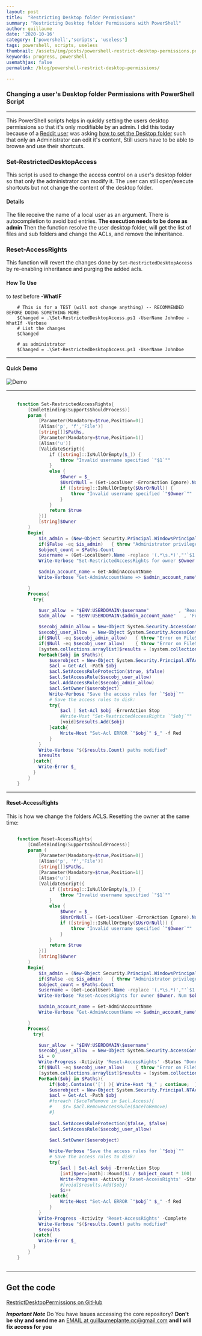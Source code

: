 ```yaml
---
layout: post
title:  "Restricting Desktop folder Permissions"
summary: "Restricting Desktop folder Permissions with PowerShell"
author: guillaume
date: '2020-10-16'
category: ['powershell','scripts', 'useless']
tags: powershell, scripts, useless
thumbnail: /assets/img/posts/powershell-restrict-desktop-permissions.png
keywords: progress, powershell
usemathjax: false
permalink: /blog/powershell-restrict-desktop-permissions/

---
```


### Changing a user's Desktop folder Permissions with PowerShell Script  </h3>


-------------------


This PowerShell scripts helps in quickly setting the users desktop permissions so that it's only modifiable by an admin. I did this today because of
a [Reddit user](https://www.reddit.com/user/mudderfudden/) was asking [how to set the Desktop folder](https://www.reddit.com/r/PowerShell/comments/y56wqr/is_it_possible_to_set_the_desktop_folder_such/) such that only an Administrator can edit it's content, Still users have to be able to browse and use their shortcuts.

### Set-RestrictedDesktopAccess </h3>

This script is used to change the access control on a user's desktop folder so that only the administrator can modify it. The user can still open/execute shortcuts but not change the
content of the desktop folder.

#### Details 

The file receive the name of a local user as an argument. There is autocompletion to avoid bad entries. **The execution needs to be done as admin**
Then the function resolve the user desktop folder, will get the list of files and sub folders and change the ACLs, and remove the inheritance.

### Reset-AccessRights 

This function will revert the changes done by ```Set-RestrictedDesktopAccess``` by re-enabling inheritance and purging the added acls.


#### How To Use 

to *test* before **-WhatIF**

```
    # This is for a TEST (will not change anything) -- RECOMMENDED BEFORE DOING SOMETHING MORE  
    $Changed = .\Set-RestrictedDesktopAccess.ps1 -UserName JohnDoe -WhatIf -Verbose
    # List the changes
    $Changed
```


```
    # as administrator
    $Changed = .\Set-RestrictedDesktopAccess.ps1 -UserName JohnDoe
```


-------------------

#### Quick Demo 


<img class="card-img-top-restricted-60"
     src="/assets/img/posts/restrict-desktop-permissions-demo.gif"
     alt="Demo" />



-------------------


```powershell
    
    function Set-RestrictedAccessRights{
        [CmdletBinding(SupportsShouldProcess)]
        param (
            [Parameter(Mandatory=$true,Position=0)]
            [Alias('p', 'f','File')]
            [string[]]$Paths,
            [Parameter(Mandatory=$true,Position=1)]
            [Alias('u')]
            [ValidateScript({
                if ([string]::IsNullOrEmpty($_)) {
                    throw "Invalid username specified `"$1`""
                }
                else {
                    $Owner = $_
                    $UsrOrNull = (Get-LocalUser -ErrorAction Ignore).Name  | Where-Object { $_ -match "$Owner"}
                    if ([string]::IsNullOrEmpty($UsrOrNull)) {
                        throw "Invalid username specified `"$Owner`""
                    }
                }
                return $true 
            })]
            [string]$Owner
        )
        Begin{
            $is_admin = (New-Object Security.Principal.WindowsPrincipal ([Security.Principal.WindowsIdentity]::GetCurrent())).IsInRole([Security.Principal.WindowsBuiltinRole]::Administrator) 
            if($False -eq $is_admin)   { throw "Administrator privileges required" } 
            $object_count = $Paths.Count
            $username = (Get-LocalUser).Name -replace '(.*\s.*)',"'`$1'" | Where-Object { $_ -match "$Owner"}
            Write-Verbose "Set-RestrictedAccessRights for owner $Owner. Num $object_count paths"

            $admin_account_name = Get-AdminAccountName
            Write-Verbose "Get-AdminAccountName => $admin_account_name"

        }
        Process{
          try{

            $usr_allow  = "$ENV:USERDOMAIN\$username"           , 'ReadAndExecute,Synchronize'  , 'none, none'  , 'None', 'Allow'
            $adm_allow  = "$ENV:USERDOMAIN\$admin_account_name"   , 'FullControl'                 , 'none, none'  , 'None', 'Allow'

            $secobj_admin_allow = New-Object System.Security.AccessControl.FileSystemAccessRule $adm_allow 
            $secobj_user_allow  = New-Object System.Security.AccessControl.FileSystemAccessRule $usr_allow 
            if($Null -eq $secobj_admin_allow)   { throw "Error on FileSystemAccessRule creation $adm_allow" }
            if($Null -eq $secobj_user_allow)    { throw "Error on FileSystemAccessRule creation $usr_allow" }
            [system.collections.arraylist]$results = [system.collections.arraylist]::new()
            ForEach($obj in $Paths){
                $userobject = New-Object System.Security.Principal.NTAccount("$ENV:USERDOMAIN", "$username")
                $acl = Get-Acl -Path $obj
                $acl.SetAccessRuleProtection($true, $false)
                $acl.SetAccessRule($secobj_user_allow)
                $acl.AddAccessRule($secobj_admin_allow)
                $acl.SetOwner($userobject)
                Write-Verbose "Save the access rules for `"$obj`""
                # Save the access rules to disk:
                try{
                    $acl | Set-Acl $obj -ErrorAction Stop
                    #Write-Host "Set-RestrictedAccessRights `"$obj`""
                    [void]$results.Add($obj)
                }catch{
                    Write-Host "Set-Acl ERROR `"$obj`" $_" -f Red
                }
            }
            Write-Verbose "$($results.Count) paths modified"
            $results
          }catch{
            Write-Error $_
          }
        }
    }


```

---------------------------------------------------------------------------------------------------------

#### Reset-AccessRights 

This is how we change the folders ACLS. Resetting the owner at the same time:




```powershell

    function Reset-AccessRights{
        [CmdletBinding(SupportsShouldProcess)]
        param (
            [Parameter(Mandatory=$true,Position=0)]
            [Alias('p', 'f','File')]
            [string[]]$Paths,
            [Parameter(Mandatory=$true,Position=1)]
            [Alias('u')]
            [ValidateScript({
                if ([string]::IsNullOrEmpty($_)) {
                    throw "Invalid username specified `"$1`""
                }
                else {
                    $Owner = $_
                    $UsrOrNull = (Get-LocalUser -ErrorAction Ignore).Name  | Where-Object { $_ -match "$Owner"}
                    if ([string]::IsNullOrEmpty($UsrOrNull)) {
                        throw "Invalid username specified `"$Owner`""
                    }
                }
                return $true 
            })]
            [string]$Owner
        )
        Begin{
            $is_admin = (New-Object Security.Principal.WindowsPrincipal ([Security.Principal.WindowsIdentity]::GetCurrent())).IsInRole([Security.Principal.WindowsBuiltinRole]::Administrator) 
            if($False -eq $is_admin)   { throw "Administrator privileges required" } 
            $object_count = $Paths.Count
            $username = (Get-LocalUser).Name -replace '(.*\s.*)',"'`$1'" | Where-Object { $_ -match "$Owner"}
            Write-Verbose "Reset-AccessRights for owner $Owner. Num $object_count paths"

            $admin_account_name = Get-AdminAccountName
            Write-Verbose "Get-AdminAccountName => $admin_account_name"

        }
        Process{
          try{

            $usr_allow  = "$ENV:USERDOMAIN\$username"               , 'FullControl'  , "none, none","none","Allow"
            $secobj_user_allow  = New-Object System.Security.AccessControl.FileSystemAccessRule $usr_allow 
            $i = 0
            Write-Progress -Activity 'Reset-AccessRights' -Status "Done $i on $object_count.  $per %" -PercentComplete 0
            if($Null -eq $secobj_user_allow)    { throw "Error on FileSystemAccessRule creation $usr_allow" }
            [system.collections.arraylist]$results = [system.collections.arraylist]::new()
            ForEach($obj in $Paths){
                if($obj.Contains('[') ){ Write-Host "$_" ; continue;  }
                $userobject = New-Object System.Security.Principal.NTAccount("$ENV:USERDOMAIN", "$username")
                $acl = Get-Acl -Path $obj
                #foreach ($aceToRemove in $acl.Access){
                #    $r= $acl.RemoveAccessRule($aceToRemove)
                #}
                
                $acl.SetAccessRuleProtection($false, $false)
                $acl.SetAccessRule($secobj_user_allow)
               
                $acl.SetOwner($userobject)

                Write-Verbose "Save the access rules for `"$obj`""
                # Save the access rules to disk:
                try{
                    $acl | Set-Acl $obj -ErrorAction Stop
                    [int]$per=[math]::Round($i / $object_count * 100)
                    Write-Progress -Activity 'Reset-AccessRights' -Status "Done $i on $object_count.  $per %" -PercentComplete $per
                    #[void]$results.Add($obj)
                    $i++
                }catch{
                    Write-Host "Set-Acl ERROR `"$obj`" $_" -f Red
                }
            }
            Write-Progress -Activity 'Reset-AccessRights' -Complete
            Write-Verbose "$($results.Count) paths modified"
            $results
          }catch{
            Write-Error $_
          }
        }
    }
    

```


-------------------


## Get the code 


[RestrictDesktopPermissions on GitHub](https://github.com/arsscriptum/PowerShell.RestrictDesktopPermissions)

***Important Note*** Do You have Issues accessing the core repository? **Don't be shy and send me an** [EMAIL at guillaumeplante.qc@gmail.com](mailto:guillaumeplante.qc@gmail.com) **and I will fix access for you**